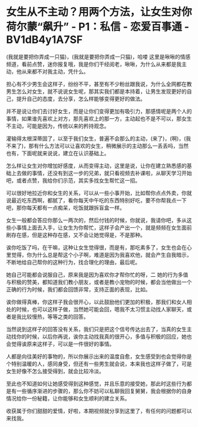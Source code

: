 # 女生从不主动？用两个方法，让女生对你荷尔蒙“飙升” - P1：私信 - 恋爱百事通 - BV1dB4y1A7SF

(我就是要把你弄成一只猫)，(我就是要把你弄成一只猫)，哈喽 这里是啾啾的情感频道，看前点赞，迷你报复哦，我是你们干经阅老，啾啾，为什么从来都是我主动，他从来都不对我主动，凭什么。

担心有不少男生会这样子，纷纷不平，甚至有不少粉丝跟我说，为什么全网都在教男生怎么对女生，就不说说女生呢，那其实我们都是本持着，让男生发现更好的自己，提升自己的态度，去分享，怎么样能够变得更好的做法。

并不是说让你们去讨好女生，而是让你们变得更加有吸引力，那感情呢是两个人的事情，如果谁先喜欢上对方，那先喜欢上的那一方，主动起也不是不可以，那女生不主动，可能是因为，传统以来的矜持观念。

灌输得太根深蒂固了，以至于我们女生，普遍不会那么的主动，(来了)，(啊)，(我不来了)，那有什么方法可以让喜欢的女生，稍微展示的主动那么一丢丢吗，当然也有，下面呢就来说说，建立在认识基础上。

怎么样让女生对你增加好感度，从而变得主动，这里是说，让你在建立熟悉感的基础上去做的事情，还没有到这一步的兄弟，就只看视频去补课啦，从聊天学习开始吧，或者点赞，我给你们示范，其实多找女生帮忙这一招。

可以很好地拉近你和女生的关系，可以从一些小事开始，比如帮你点点外卖，你就说最近吃东西啊，都腻了，看你每天中午吃的东西特别好吃，要不你帮我点一下吧，那你每天都有一点痴呆，吃饭就跟拆盲盒一样。

女生一般都会答应你那么一两次的，然后付钱的时候，你就说，我请你吧，多从这些小事情上面去入手，让女生为你帮忙，这样子会产出一个，就是频频在女生面前刷存在感，但是这种存在感，又不会让她觉得是，不是那种。

诶你吃饭了吗，在干嘛，这种让女生觉得很，而是有，那吃素多了，女生也会在心里觉得，你为什么总是帮这个小子啊，难道是因为我喜欢他，就会产生自我暗示，不断地给自己帮你的这种行为，找合理化的理由，最后呢。

她自己可能都会说服自己，原来我是因为喜欢你才帮你忙的呀，二 她的行为多值与积极的赞美，都知道我们教小朋友，或者是教小宠物的时候，都会当他做出一个正确的行为时候，我们都会回馈非常，支持正面的表现，比如。

诶你做得真棒，你这样子我会很开心，以此鼓励他们更加的积极，那我们和女人相处的时候，也可以这样子做，当然她可能会回，嗯我不太习惯主动找人家聊天，或者是我比较慢热，等等之类的回答。

当然说到这样子的回答没有关系，我们只是把这个信号传达出去了，当真的女生主动找你的时候，以后你再说，诶你主动找我真的很开心，多值与积极的回应，她也会觉得诶原来这样子，可以是一件很好的事情。

人都是向往美好的事物的，所以你展示出来的温度自愈，女生感受到也会觉得你是个特别温暖的人，感同身受，但还有一些男生就会说，本来我也这样子做了，可是女生好像不怎么接受得到，就会比较冷淡。

至此也不知道如何让她感受得到这种感觉，并且乐意的接受她，那此时这些行为都是有一些循序渐进的步骤的，那么你不妨可以私聊我回复舅舅，我会根据你的自身情况给你一份秘籍，让你能够和女生顺利的建立关系。

收获属于你们甜甜的爱情，好啦，本期视频就分享到这里了，有任何的问题都可以来找我。